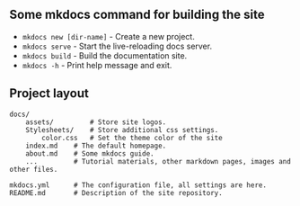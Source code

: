 ## Some mkdocs command for building the site

* `mkdocs new [dir-name]` - Create a new project.
* `mkdocs serve` - Start the live-reloading docs server.
* `mkdocs build` - Build the documentation site.
* `mkdocs -h` - Print help message and exit.

## Project layout

	docs/
		assets/			# Store site logos.
		Stylesheets/	# Store additional css settings.
			color.css	# Set the theme color of the site
		index.md	# The default homepage.
		about.md	# Some mkdocs guide.
		...			# Tutorial materials, other markdown pages, images and other files.
		
	mkdocs.yml		# The configuration file, all settings are here.
	README.md		# Description of the site repository.
